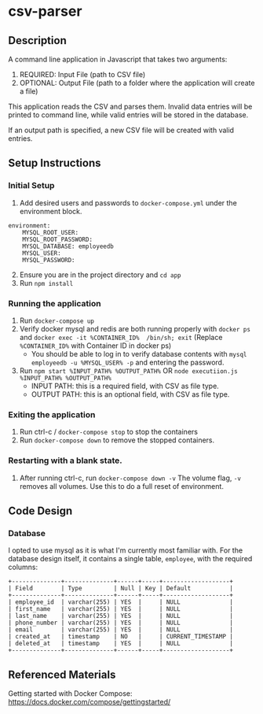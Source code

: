 # csv-parser

## Description
A command line application in Javascript that takes two arguments:
1. REQUIRED: Input File (path to CSV file)
2. OPTIONAL: Output File (path to a folder where the application will create a file)

This application reads the CSV and parses them.
Invalid data entries will be printed to command line, while valid entries will be stored in the database.

If an output path is specified, a new CSV file will be created with valid entries.

## Setup Instructions

### Initial Setup
1. Add desired users and passwords to `docker-compose.yml` under the environment block.
```
environment:
    MYSQL_ROOT_USER:
    MYSQL_ROOT_PASSWORD: 
    MYSQL_DATABASE: employeedb
    MYSQL_USER: 
    MYSQL_PASSWORD: 
```
2. Ensure you are in the project directory and  `cd app`
3. Run `npm install`

### Running the application

1. Run `docker-compose up`
2. Verify docker mysql and redis are both running properly with `docker ps` and
`docker exec -it %CONTAINER_ID%  /bin/sh; exit` (Replace `%CONTAINER_ID%` with Container ID in docker ps)
    - You should be able to log in to verify database contents with `mysql employeedb -u %MYSQL_USER% -p` and entering the password.
3. Run `npm start %INPUT_PATH% %OUTPUT_PATH%` OR `node executiion.js %INPUT_PATH% %OUTPUT_PATH%`
    - INPUT PATH: this is a required field, with CSV as file type.
    - OUTPUT PATH: this is an optional field, with CSV as file type.


### Exiting the application
1. Run ctrl-c / `docker-compose stop` to stop the containers
2. Run `docker-compose down` to remove the stopped containers.

### Restarting with a blank state.
1. After running ctrl-c, run `docker-compose down -v`
The volume flag, `-v` removes all volumes. Use this to do a full reset of environment.

## Code Design

### Database
I opted to use mysql as it is what I'm currently most familiar with.
For the database design itself, it contains a single table, `employee`, 
with the required columns:

```
+--------------+--------------+------+-----+-------------------+
| Field        | Type         | Null | Key | Default           |
+--------------+--------------+------+-----+-------------------+
| employee_id  | varchar(255) | YES  |     | NULL              |
| first_name   | varchar(255) | YES  |     | NULL              |
| last_name    | varchar(255) | YES  |     | NULL              |
| phone_number | varchar(255) | YES  |     | NULL              |
| email        | varchar(255) | YES  |     | NULL              |
| created_at   | timestamp    | NO   |     | CURRENT_TIMESTAMP |
| deleted_at   | timestamp    | YES  |     | NULL              |
+--------------+--------------+------+-----+-------------------+
```

## Referenced Materials

Getting started with Docker Compose: 
https://docs.docker.com/compose/gettingstarted/